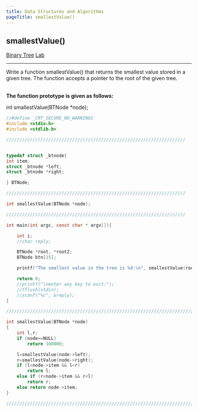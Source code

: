 ```yaml
---
title: Data Structures and Algorithms
pageTitle: smallestValue()
---
```


## smallestValue()

<span class="tags"><a href="#">Binary Tree</a></span>
<span class="tags"><a href="#">Lab</a></span>

<hr>

Write a function <span class="functions">smallestValue()</span> that returns the smallest value stored in a given tree. The function accepts a pointer to the root of the given tree.
<br><br>

**The function prototype is given as follows:**

<span class="functions">int smallestValue(BTNode *node);</span>
<br>

```c
//#define _CRT_SECURE_NO_WARNINGS
#include <stdio.h>
#include <stdlib.h>

////////////////////////////////////////////////////////////////////


typedef struct _btnode{
int item;
struct _btnode *left;
struct _btnode *right;

} BTNode;

////////////////////////////////////////////////////////////////////

int smallestValue(BTNode *node);

////////////////////////////////////////////////////////////////////

int main(int argc, const char * argv[]){

	int i;
	//char reply;

	BTNode *root, *root2;
	BTNode btn[15];

	printf("The smallest value in the tree is %d:\n", smallestValue(root));

	return 0;
	//printf("\nenter any key to exit:");
	//fflush(stdin);
	//scanf("%c", &reply);
}

//////////////////////////////////////////////////////////////////////////////////////////////////

int smallestValue(BTNode *node)
{
	int l,r;
	if (node==NULL)
		return 100000;

	l=smallestValue(node->left);
	r=smallestValue(node->right);
	if (l<node->item && l<r)
		return l;
	else if (r<node->item && r<l)
		return r;
	else return node->item;
}

///////////////////////////////////////////////////////////////////////////////////////////////////
```

